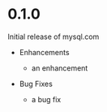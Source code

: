 # 0.1.0

Initial release of mysql.com

* Enhancements
  * an enhancement

* Bug Fixes
  * a bug fix
